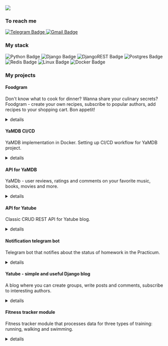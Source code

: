<div id="header">
  <img src="https://readme-typing-svg.demolab.com/?width=465&lines=👋+Hi+there;👨🏻‍💻+My+name+is+Stanislav;👾+I'm+a+beginner+Python+developer;🖖Feel+welcome+and+free" />
</div>

<h3>To reach me</h3>

<div id="reach-me-badges">
  <a href="https://t.me/jschupss">
    <img src="https://img.shields.io/badge/Telegram-blue?logo=telegram&logoColor=white&style=for-the-badge" alt="Telegram Badge"/>
  </a>
  <a href="mailto:stas.chuprinskiy@gmail.com">
    <img src="https://img.shields.io/badge/Gmail-red?logo=gmail&logoColor=white&style=for-the-badge" alt="Gmail Badge"/>
  </a>
</div>

<h3>My stack</h3>

<div id="my-stack-badges">
  <img src="https://img.shields.io/badge/python-3670A0?style=for-the-badge&logo=python&logoColor=ffdd54" alt="Python Badge"/>
  <img src="https://img.shields.io/badge/django-%23092E20.svg?style=for-the-badge&logo=django&logoColor=white" alt="Django Badge"/>
  <img src="https://img.shields.io/badge/DJANGO-REST-ff1709?style=for-the-badge&logo=django&logoColor=white&color=ff1709&labelColor=gray" alt="DjangoREST Badge"/>
  <img src="https://img.shields.io/badge/postgres-%23316192.svg?style=for-the-badge&logo=postgresql&logoColor=white" alt="Postgres Badge"/>
  <img src="https://img.shields.io/badge/redis-%23DD0031.svg?style=for-the-badge&logo=redis&logoColor=white" alt="Redis Badge"/>
  <img src="https://img.shields.io/badge/Linux-FCC624?style=for-the-badge&logo=linux&logoColor=black" alt="Linux Badge"/>
  <img src="https://img.shields.io/badge/docker-%230db7ed.svg?style=for-the-badge&logo=docker&logoColor=white" alt="Docker Badge"/>
</div>

<h3>My projects</h3>

<h4>Foodgram</h4>
<p>Don't know what to cook for dinner? Wanna share your culinary secrets? Foodgram - create your own recipes, subscribe to popular authors, add recipes to your shopping cart. Bon appetit!</p>
<details>
  <summary>details</summary>
  <a href="https://github.com/stas-chuprinskiy/foodgram-project-react">Go to the repository</a>
</details>

<h4>YaMDB CI/CD</h4>
<p>YaMDB implementation in Docker. Setting up CI/CD workflow for YaMDB project.</p>
<details>
  <summary>details</summary>
  <a href="https://github.com/stas-chuprinskiy/yamdb_final">Go to the repository</a>
</details>

<h4>API for YaMDB</h4>
<p>YaMDb - user reviews, ratings and comments on your favorite music, books, movies and more.</p>
<details>
  <summary>details</summary>
  <a href="https://github.com/stas-chuprinskiy/api_yamdb">Go to the repository</a>
</details>

<h4>API for Yatube</h4>
<p>Classic CRUD REST API for Yatube blog.</p>
<details>
  <summary>details</summary>
  <a href="https://github.com/stas-chuprinskiy/api_yatube">Go to the repository</a>
</details>

<h4>Notification telegram bot</h4>
<p>Telegram bot that notifies about the status of homework in the Practicum.</p>
<details>
  <summary>details</summary>
  <a href="https://github.com/stas-chuprinskiy/homework_bot">Go to the repository</a>
</details>

<h4>Yatube - simple and useful Django blog</h4>
<p>A blog where you can create groups, write posts and comments, subscribe to interesting authors.</p>
<details>
  <summary>details</summary>
  <a href="https://github.com/stas-chuprinskiy/yatube">Go to the repository</a>
</details>

<h4>Fitness tracker module</h4>
<p>Fitness tracker module that processes data for three types of training: running, walking and swimming.</p>
<details>
  <summary>details</summary>
  <a href="https://github.com/stas-chuprinskiy/fitness_tracker_module">Go to the repository</a>
</details>
